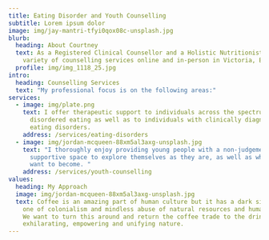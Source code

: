 ```yaml
---
title: Eating Disorder and Youth Counselling
subtitle: Lorem ipsum dolor
image: img/jay-mantri-tfyi0qox08c-unsplash.jpg
blurb:
  heading: About Courtney
  text: As a Registered Clinical Counsellor and a Holistic Nutritionist I offer a
    variety of counselling services online and in-person in Victoria, BC.
  profile: img/img_1118_25.jpg
intro:
  heading: Counselling Services
  text: "My professional focus is on the following areas:"
services:
  - image: img/plate.png
    text: I offer therapeutic support to individuals across the spectrum of
      disordered eating as well as to individuals with clinically diagnosed
      eating disorders.
    address: /services/eating-disorders
  - image: img/jordan-mcqueen-88xm5al3axg-unsplash.jpg
    text: "I thoroughly enjoy providing young people with a non-judgemental and
      supportive space to explore themselves as they are, as well as who they
      want to become. "
    address: /services/youth-counselling
values:
  heading: My Approach
  image: img/jordan-mcqueen-88xm5al3axg-unsplash.jpg
  text: Coffee is an amazing part of human culture but it has a dark side too –
    one of colonialism and mindless abuse of natural resources and human lives.
    We want to turn this around and return the coffee trade to the drink’s
    exhilarating, empowering and unifying nature.
---
```

